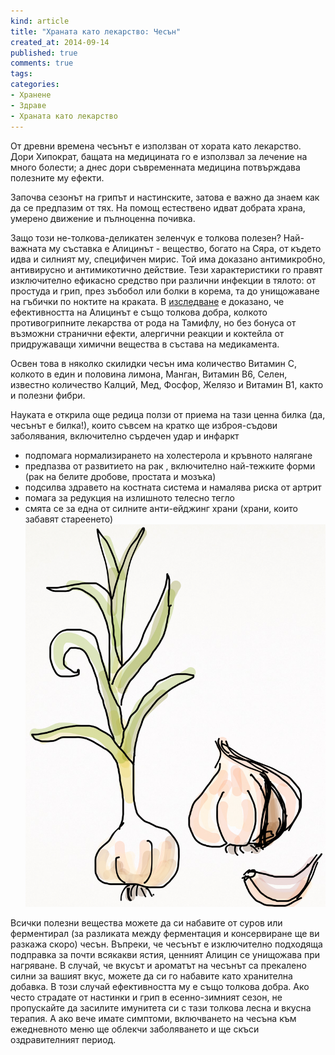 ```yaml
---
kind: article
title: "Храната като лекарство: Чесън"
created_at: 2014-09-14 
published: true
comments: true
tags:
categories:
- Хранене
- Здраве
- Храната като лекарство
--- 
```

От древни времена чесънът е използван от хората като лекарство. Дори Хипократ, бащата на медицината го е използвал за лечение на много болести; а днес дори съвременната медицина потвърждава полезните му ефекти.

Започва сезонът на грипът и настинските, затова е важно да знаем как да се предпазим от тях. На помощ естествено идват добрата храна, умерено движение и пълноценна почивка.

Защо този не-толкова-деликатен зеленчук е толкова полезен? 
Най-важната му съставка е Алицинът - вещество, богато на Сяра, от където идва и силният му, специфичен мирис. Той има доказано антимикробно, антивирусно и антимикотично действие. Тези характеристики го правят изключително ефикасно средство при различни инфекции в тялото: от простуда и грип, през зъбобол или болки в корема, та до унищожаване на гъбички по ноктите на краката.
В [изследване](http://summaries.cochrane.org/CD006206/ARI_garlic-for-the-common-cold) е доказано, че ефективността на Алицинът е също толкова добра, колкото противогрипните лекарства от рода на Тамифлу, но без бонуса от възможни странични ефекти, алергични реакции и коктейла от придружаващи химични вещества в състава на медикамента.

Освен това в няколко скилидки чесън има количество Витамин С, колкото в един и половина лимона, Манган, Витамин В6, Селен, известно количество Калций, Мед, Фосфор, Желязо и Витамин В1, както и полезни фибри.

Науката е открила още редица ползи от приема на тази ценна билка (да, чесънът е билка!), които съвсем на кратко ще изброя-съдови заболявания, включително сърдечен удар и инфаркт<br />
* подпомага нормализирането на холестерола и кръвното налягане<br />
* предпазва от развитието на рак , включително най-тежките форми (рак на белите дробове, простата и мозъка)<br />
* подсилва здравето на костната система и намалява риска от артрит<br />
* помага за редукция на излишното телесно тегло<br />
* смята се за една от силните анти-ейджинг храни (храни, които забавят стареенето)<br />
![Чесън](/images/posts/Garlic.jpg)

Всички полезни вещества можете да си набавите от суров или ферментирал (за разликата между ферментация и консервиране ще ви разкажа скоро) чесън. Въпреки, че чесънът е изключително подходяща подправка за почти всякакви ястия, ценният Алицин се унищожава при нагряване. В случай, че вкусът и ароматът на чесънът са прекалено силни за вашият вкус, можете да си го набавите като хранителна добавка. В този случай ефективността му е също толкова добра. Ако често страдате от настинки и грип в есенно-зимният сезон, не пропускайте да засилите имунитета си с тази толкова лесна и вкусна терапия. А ако вече имате симптоми, включването на чесъна към ежедневното меню ще облекчи заболяването и ще скъси оздравителният период.